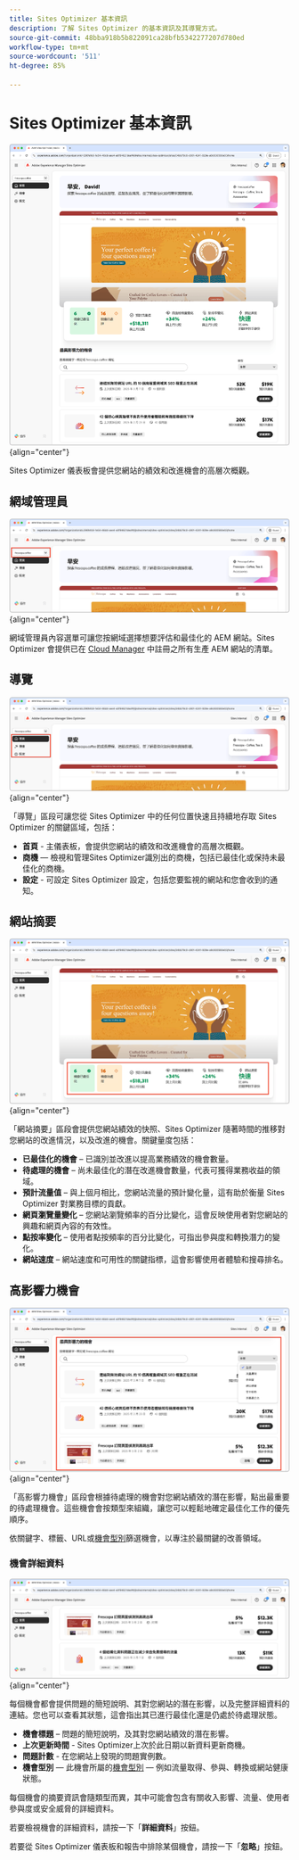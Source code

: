 ```yaml
---
title: Sites Optimizer 基本資訊
description: 了解 Sites Optimizer 的基本資訊及其導覽方式。
source-git-commit: 48bba918b5b822091ca28bfb5342277207d780ed
workflow-type: tm+mt
source-wordcount: '511'
ht-degree: 85%

---
```



# Sites Optimizer 基本資訊

![Sites Optimizer 首頁](./assets/basics/hero.png){align="center"}

Sites Optimizer 儀表板會提供您網站的績效和改進機會的高層次概觀。

## 網域管理員

![Sites Optimizer 網域管理員](./assets/basics/domain-manager.png){align="center"}

網域管理員內容選單可讓您按網域選擇想要評估和最佳化的 AEM 網站。Sites Optimizer 會提供已在 [Cloud Manager](https://experienceleague.adobe.com/zh-hant/docs/experience-manager-cloud-service/content/implementing/using-cloud-manager/edge-delivery-sites/add-edge-delivery-site) 中註冊之所有生產 AEM 網站的清單。

## 導覽

![Sites Optimizer 導覽](./assets/basics/navigation.png){align="center"}

「導覽」區段可讓您從 Sites Optimizer 中的任何位置快速且持續地存取 Sites Optimizer 的關鍵區域，包括：

* **首頁** - 主儀表板，會提供您網站的績效和改進機會的高層次概觀。
* **商機** — 檢視和管理Sites Optimizer識別出的商機，包括已最佳化或保持未最佳化的商機。
* **設定**  - 可設定 Sites Optimizer 設定，包括您要監視的網站和您會收到的通知。

## 網站摘要

![Sites Optimizer 網站摘要](./assets/basics/site-summary.png){align="center"}

「網站摘要」區段會提供您網站績效的快照、Sites Optimizer 隨著時間的推移對您網站的改進情況，以及改進的機會。關鍵量度包括：

* **已最佳化的機會** – 已識別並改進以提高業務績效的機會數量。
* **待處理的機會** – 尚未最佳化的潛在改進機會數量，代表可獲得業務收益的領域。
* **預計流量值** – 與上個月相比，您網站流量的預計變化量，這有助於衡量 Sites Optimizer 對業務目標的貢獻。
* **網頁瀏覽量變化** – 您網站瀏覽頻率的百分比變化，這會反映使用者對您網站的興趣和網頁內容的有效性。
* **點按率變化** – 使用者點按頻率的百分比變化，可指出參與度和轉換潛力的變化。
* **網站速度** – 網站速度和可用性的關鍵指標，這會影響使用者體驗和搜尋排名。

## 高影響力機會

![Sites Optimizer 高影響力機會](./assets/basics/high-impact-opportunities.png){align="center"}

「高影響力機會」區段會根據待處理的機會對您網站績效的潛在影響，點出最重要的待處理機會。這些機會會按類型來組織，讓您可以輕鬆地確定最佳化工作的優先順序。

依關鍵字、標籤、URL或[機會型別](../opportunity-types/overview.md)篩選機會，以專注於最關鍵的改善領域。


### 機會詳細資料

![Sites Optimizer 高影響力機會](./assets/basics/high-impact-opportunity-details.png){align="center"}

每個機會都會提供問題的簡短說明、其對您網站的潛在影響，以及完整詳細資料的連結。您也可以查看其狀態，這會指出其已進行最佳化還是仍處於待處理狀態。

* **機會標題** – 問題的簡短說明，及其對您網站績效的潛在影響。
* **上次更新時間** - Sites Optimizer上次於此日期以新資料更新商機。
* **問題計數** - 在您網站上發現的問題實例數。
* **機會型別** — 此機會所屬的[機會型別](../opportunity-types/overview.md) — 例如流量取得、參與、轉換或網站健康狀態。

每個機會的摘要資訊會隨類型而異，其中可能會包含有關收入影響、流量、使用者參與度或安全威脅的詳細資料。

若要檢視機會的詳細資料，請按一下「**詳細資料**」按鈕。

若要從 Sites Optimizer 儀表板和報告中排除某個機會，請按一下「**忽略**」按鈕。
